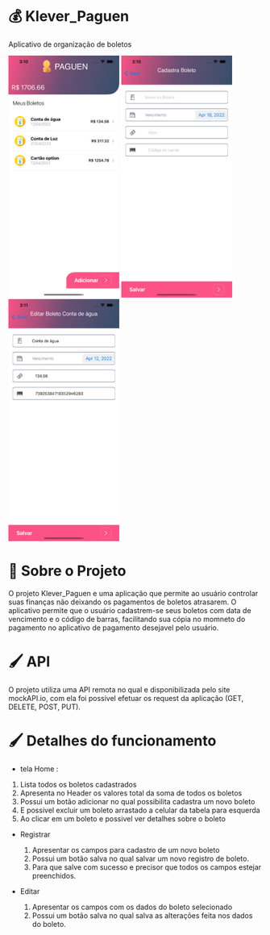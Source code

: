   # 💰 Klever_Paguen
 Aplicativo de organização de boletos
 
 
 
 <div aling="center">
  <img height="480em" width="220em" src="https://github.com/let-pedro/Assests/blob/main/Paguen/Home.png"/>  
  <img height="480em" width="220em" src="https://github.com/let-pedro/Assests/blob/main/Paguen/cadastro.png"/>
  <img height="480em" width="220em" src="https://github.com/let-pedro/Assests/blob/main/Paguen/Dethais.png"/>
</div>
 
 


# 🔖 Sobre o Projeto


O projeto Klever_Paguen e uma aplicação que permite ao usuário controlar suas finanças não deixando os pagamentos de boletos atrasarem. O aplicativo permite que o usuário cadastrem-se seus boletos com data de vencimento  e o código de barras, facilitando sua cópia no momneto do pagamento no aplicativo de pagamento desejavel pelo usuário. 



# 🖌 API

O projeto utiliza uma API remota no qual e disponibilizada pelo site mockAPI.io, com ela foi possivel efetuar os request da aplicação (GET, DELETE, POST, PUT).


# 🖌 Detalhes do funcionamento 

 * tela Home :
 
 1. Lista todos os boletos cadastrados
 2. Apresenta no Header os valores total da soma de todos os boletos
 3. Possui um botão adicionar no qual possibilita cadastra um novo boleto
 4. E possivel excluir um boleto arrastado a celular da tabela para esquerda 
 5. Ao clicar em um boleto e possivel ver detalhes sobre o boleto
 
* Registrar

   1. Apresentar os campos para cadastro de um novo boleto
   2. Possui um botão salva no qual salvar um novo registro de boleto.
   3. Para que salve com sucesso e precisor que todos os campos estejar preenchidos.


* Editar

   1. Apresentar os campos com os dados do boleto selecionado
   2. Possui um botão salva no qual salva as alterações feita nos dados do boleto.
  



